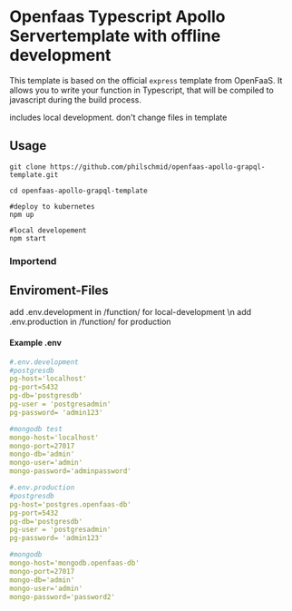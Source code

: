 <!-- @format -->

# Openfaas Typescript Apollo Servertemplate with offline development

This template is based on the official `express` template from OpenFaaS. It allows you to write your function in Typescript, that will be compiled to javascript during the build process.

includes local development.
don't change files in template

## Usage

```shell
git clone https://github.com/philschmid/openfaas-apollo-grapql-template.git

cd openfaas-apollo-grapql-template

#deploy to kubernetes
npm up

#local developement
npm start
```

### Importend

## Enviroment-Files

add .env.development in /function/ for local-development \n
add .env.production in /function/ for production

#### Example .env

```yaml
#.env.development
#postgresdb
pg-host='localhost'
pg-port=5432
pg-db='postgresdb'
pg-user = 'postgresadmin'
pg-password= 'admin123'

#mongodb test
mongo-host='localhost'
mongo-port=27017
mongo-db='admin'
mongo-user='admin'
mongo-password='adminpassword'

#.env.production
#postgresdb
pg-host='postgres.openfaas-db'
pg-port=5432
pg-db='postgresdb'
pg-user = 'postgresadmin'
pg-password= 'admin123'

#mongodb
mongo-host='mongodb.openfaas-db'
mongo-port=27017
mongo-db='admin'
mongo-user='admin'
mongo-password='password2'
```
